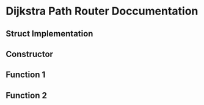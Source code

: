 # Dijkstra Path Router Doccumentation


## Struct Implementation


## Constructor



## Function 1 



## Function 2 
